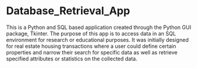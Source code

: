 # Database_Retrieval_App
This is a Python and SQL based application created through the Python GUI package, Tkinter. The purpose of this app is to access data in an SQL environment for research or educational purposes. It was initially designed for real estate housing transactions where a user could define certain properties and narrow their search for specific data as well as retrieve specified attributes or statistics on the collected data.
